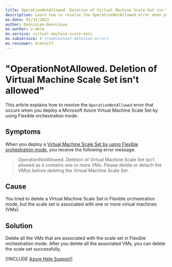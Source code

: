 ```yaml
---
title: OperationNotAllowed. Deletion of Virtual Machine Scale Set isn't allowed as it contains one or more VMs. Please delete or detach the VM(s) before deleting the Virtual Machine Scale Set.
description: Learn how to resolve the OperationNotAllowed error when you deploy a Virtual Machine Scale Set by using Flexible orchestration mode.
ms.date: 01/31/2023
author: DennisLee-DennisLee
ms.author: v-dele
ms.service: virtual-machine-scale-sets
ms.subservice: # troubleshoot-deletion-errors
ms.reviewer: mimckitt
---
```

# "OperationNotAllowed. Deletion of Virtual Machine Scale Set isn't allowed"

This article explains how to resolve the `OperationNotAllowed` error that occurs when you deploy a Microsoft Azure Virtual Machine Scale Set by using Flexible orchestration mode. 

## Symptoms

When you deploy a [Virtual Machine Scale Set by using Flexible orchestration mode](/azure/virtual-machine-scale-sets/virtual-machine-scale-sets-orchestration-modes#scale-sets-with-flexible-orchestration), you receive the following error message:

> OperationNotAllowed. Deletion of Virtual Machine Scale Set isn't allowed as it contains one or more VMs. Please delete or detach the VM(s) before deleting the Virtual Machine Scale Set.

## Cause

You tried to delete a Virtual Machine Scale Set in Flexible orchestration mode, but the scale set is associated with one or more virtual machines (VMs).

## Solution

Delete all the VMs that are associated with the scale set in Flexible orchestration mode. After you delete all the associated VMs, you can delete the scale set successfully.

[!INCLUDE [Azure Help Support](../../includes/azure-help-support.md)]
